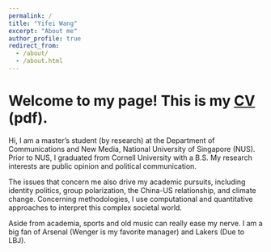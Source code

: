 ```yaml
---
permalink: /
title: "Yifei Wang"
excerpt: "About me"
author_profile: true
redirect_from: 
  - /about/
  - /about.html
---
```



Welcome to my page! This is my [CV](https://yifeiw99.github.io/files/CV.pdf) (pdf).
======

Hi, I am a master’s student (by research) at the Department of Communications and New Media, National University of Singapore (NUS). Prior to NUS, I graduated from Cornell University with a B.S. My research interests are public opinion and political communication. 

The issues that concern me also drive my academic pursuits, including identity politics, group polarization, the China-US relationship, and climate change. Concerning methodologies, I use computational and quantitative approaches to interpret this complex societal world. 

Aside from academia, sports and old music can really ease my nerve. I am a big fan of Arsenal (Wenger is my favorite manager) and Lakers (Due to LBJ).




<!-- This is the front page of a website that is powered by the [yifeiw99 template](https://github.com/yifeiw99/yifeiw99.github.io) and hosted on GitHub pages. [GitHub pages](https://pages.github.com) is a free service in which websites are built and hosted from code and data stored in a GitHub repository, automatically updating when a new commit is made to the respository. This template was forked from the [Minimal Mistakes Jekyll Theme](https://mmistakes.github.io/minimal-mistakes/) created by Michael Rose, and then extended to support the kinds of content that academics have: publications, presentations, research, a portfolio, blog posts, and a dynamically-generated CV. You can fork [this repository](https://github.com/yifeiw99/yifeiw99.github.io) right now, modify the configuration and markdown files, add your own PDFs and other content, and have your own site for free, with no ads! An older version of this template powers my own personal website at [stuartgeiger.com](http://stuartgeiger.com), which uses [this Github repository](https://github.com/staeiou/staeiou.github.io).

A data-driven personal website
======
Like many other Jekyll-based GitHub Pages templates, yifeiw99 makes you separate the website's content from its form. The content & metadata of your website are in structured markdown files, while various other files constitute the theme, specifying how to transform that content & metadata into HTML pages. You keep these various markdown (.md), YAML (.yml), HTML, and CSS files in a public GitHub repository. Each time you commit and push an update to the repository, the [GitHub pages](https://pages.github.com/) service creates static HTML pages based on these files, which are hosted on GitHub's servers free of charge.

Many of the features of dynamic content management systems (like Wordpress) can be achieved in this fashion, using a fraction of the computational resources and with far less vulnerability to hacking and DDoSing. You can also modify the theme to your heart's content without touching the content of your site. If you get to a point where you've broken something in Jekyll/HTML/CSS beyond repair, your markdown files describing your presentations, publications, etc. are safe. You can rollback the changes or even delete the repository and start over -- just be sure to save the markdown files! Finally, you can also write scripts that process the structured data on the site, such as [this one](https://github.com/yifeiw99/yifeiw99.github.io/blob/master/talkmap.ipynb) that analyzes metadata in pages about presentations to display [a map of every location you've given a talk](https://yifeiw99.github.io/talkmap.html).

Getting started
======
1. Register a GitHub account if you don't have one and confirm your e-mail (required!)
1. Fork [this repository](https://github.com/yifeiw99/yifeiw99.github.io) by clicking the "fork" button in the top right. 
1. Go to the repository's settings (rightmost item in the tabs that start with "Code", should be below "Unwatch"). Rename the repository "[your GitHub username].github.io", which will also be your website's URL.
1. Set site-wide configuration and create content & metadata (see below -- also see [this set of diffs](http://archive.is/3TPas) showing what files were changed to set up [an example site](https://getorg-testacct.github.io) for a user with the username "getorg-testacct")
1. Upload any files (like PDFs, .zip files, etc.) to the files/ directory. They will appear at https://[your GitHub username].github.io/files/example.pdf.  
1. Check status by going to the repository settings, in the "GitHub pages" section

Site-wide configuration
------
The main configuration file for the site is in the base directory in [_config.yml](https://github.com/yifeiw99/yifeiw99.github.io/blob/master/_config.yml), which defines the content in the sidebars and other site-wide features. You will need to replace the default variables with ones about yourself and your site's github repository. The configuration file for the top menu is in [_data/navigation.yml](https://github.com/yifeiw99/yifeiw99.github.io/blob/master/_data/navigation.yml). For example, if you don't have a portfolio or blog posts, you can remove those items from that navigation.yml file to remove them from the header. 

Create content & metadata
------
For site content, there is one markdown file for each type of content, which are stored in directories like _publications, _presentations, _posts, _research, or _pages. For example, each talk is a markdown file in the [_presentations directory](https://github.com/yifeiw99/yifeiw99.github.io/tree/master/_presentations). At the top of each markdown file is structured data in YAML about the talk, which the theme will parse to do lots of cool stuff. The same structured data about a talk is used to generate the list of presentations on the [Talks page](https://yifeiw99.github.io/presentations), each [individual page](https://yifeiw99.github.io/presentations/2012-03-01-talk-1) for specific presentations, the presentations section for the [CV page](https://yifeiw99.github.io/cv), and the [map of places you've given a talk](https://yifeiw99.github.io/talkmap.html) (if you run this [python file](https://github.com/yifeiw99/yifeiw99.github.io/blob/master/talkmap.py) or [Jupyter notebook](https://github.com/yifeiw99/yifeiw99.github.io/blob/master/talkmap.ipynb), which creates the HTML for the map based on the contents of the _presentations directory).

**Markdown generator**

I have also created [a set of Jupyter notebooks](https://github.com/yifeiw99/yifeiw99.github.io/tree/master/markdown_generator
) that converts a CSV containing structured data about presentations or presentations into individual markdown files that will be properly formatted for the yifeiw99 template. The sample CSVs in that directory are the ones I used to create my own personal website at stuartgeiger.com. My usual workflow is that I keep a spreadsheet of my publications and presentations, then run the code in these notebooks to generate the markdown files, then commit and push them to the GitHub repository.

How to edit your site's GitHub repository
------
Many people use a git client to create files on their local computer and then push them to GitHub's servers. If you are not familiar with git, you can directly edit these configuration and markdown files directly in the github.com interface. Navigate to a file (like [this one](https://github.com/yifeiw99/yifeiw99.github.io/blob/master/_presentations/2012-03-01-talk-1.md) and click the pencil icon in the top right of the content preview (to the right of the "Raw | Blame | History" buttons). You can delete a file by clicking the trashcan icon to the right of the pencil icon. You can also create new files or upload files by navigating to a directory and clicking the "Create new file" or "Upload files" buttons. 

Example: editing a markdown file for a talk
![Editing a markdown file for a talk](/images/editing-talk.png)

For more info
------
More info about configuring yifeiw99 can be found in [the guide](https://yifeiw99.github.io/markdown/). The [guides for the Minimal Mistakes theme](https://mmistakes.github.io/minimal-mistakes/docs/configuration/) (which this theme was forked from) might also be helpful. -->
